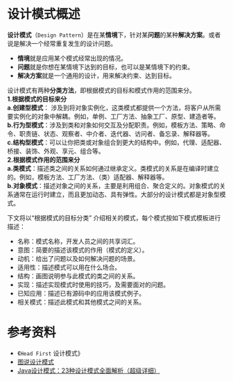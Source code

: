 设计模式概述  
====================
**设计模式**（`Design Pattern`）是在某**情境**下，针对某**问题**的某种**解决方案**。或者说是解决一个经常重复发生的设计问题。

- **情境**就是应用某个模式经常出现的情况。
- **问题**就是你想在某情境下达到的目标，也可以是某情境下的约束。
- **解决方案**就是一个通用的设计，用来解决约束、达到目标。

设计模式有两种**分类方法**，即根据模式的目标和模式作用的范围来分。  
**1.根据模式的目标来分**  
**a.创建型模式**： 涉及到将对象实例化，这类模式都提供一个方法，将客户从所需要实例化的对象中解耦。例如，单例、工厂方法、抽象工厂、原型、建造者等。  
**b.行为型模式**：涉及到类和对象如何交互及分配职责。例如，模板方法、策略、命令、职责链、状态、观察者、中介者、迭代器、访问者、备忘录、解释器等。  
**c.结构型模式**：可以让你把类或对象组合到更大的结构中。例如，代理、适配器、桥接、装饰、外观、享元、组合等。  
**2.根据模式作用的范围来分**  
**a.类模式**：描述类之间的关系如何通过继承定义。类模式的关系是在编译时建立的。例如，模板方法、工厂方法、（类）适配器、解释器等。  
**b.对象模式**：描述对象之间的关系，主要是利用组合、聚合定义的。对象模式的关系通常在运行时建立，而且更加动态、具有弹性。大部分的设计模式都是对象型模式。

下文将以“根据模式的目标分类” 介绍相关的模式，每个模式按如下模式模板进行描述：  
    
- 名称：模式名称，开发人员之间的共享词汇。
- 意图：简要的描述该模式的作用（模式的定义）。
- 动机：给出了问题以及如何解决问题的场景。
- 适用性：描述模式可以用在什么场合。
- 结构：画图说明参与此模式的类之间的关系。
- 实现：描述实现模式时使用的技巧，及需要面对的问题。
- 已知应用：描述已有源码中的应用该模式例子。
- 相关模式：描述此模式和其他模式之间的关系。


# 参考资料
- 《`Head First` 设计模式》
- [图说设计模式](https://design-patterns.readthedocs.io/zh_CN/latest/index.html)
- [Java设计模式：23种设计模式全面解析（超级详细）](http://c.biancheng.net/design_pattern/)
